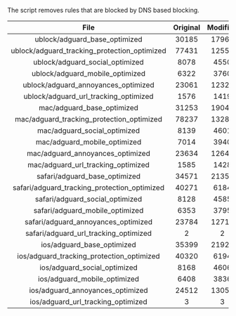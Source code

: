 The script removes rules that are blocked by DNS based blocking.


| File | Original | Modified |
|:----:|:-----:|:-----:|
| ublock/adguard_base_optimized | 30185 | 17969 |
| ublock/adguard_tracking_protection_optimized | 77431 | 12552 |
| ublock/adguard_social_optimized | 8078 | 4550 |
| ublock/adguard_mobile_optimized | 6322 | 3760 |
| ublock/adguard_annoyances_optimized | 23061 | 12328 |
| ublock/adguard_url_tracking_optimized | 1576 | 1419 |
| mac/adguard_base_optimized | 31253 | 19048 |
| mac/adguard_tracking_protection_optimized | 78237 | 13289 |
| mac/adguard_social_optimized | 8139 | 4601 |
| mac/adguard_mobile_optimized | 7014 | 3940 |
| mac/adguard_annoyances_optimized | 23634 | 12646 |
| mac/adguard_url_tracking_optimized | 1585 | 1428 |
| safari/adguard_base_optimized | 34571 | 21358 |
| safari/adguard_tracking_protection_optimized | 40271 | 6184 |
| safari/adguard_social_optimized | 8128 | 4585 |
| safari/adguard_mobile_optimized | 6353 | 3795 |
| safari/adguard_annoyances_optimized | 23784 | 12715 |
| safari/adguard_url_tracking_optimized | 2 | 2 |
| ios/adguard_base_optimized | 35399 | 21928 |
| ios/adguard_tracking_protection_optimized | 40320 | 6194 |
| ios/adguard_social_optimized | 8168 | 4606 |
| ios/adguard_mobile_optimized | 6408 | 3836 |
| ios/adguard_annoyances_optimized | 24512 | 13056 |
| ios/adguard_url_tracking_optimized | 3 | 3 |